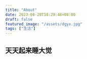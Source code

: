 ```yaml
---
title: "About"
date: 2023-08-20T18:29:48+08:00
draft: false
featured_image: "/assets/dgyx.jpg"
tags: ["生活"]
---
```


## 天天起来睡大觉